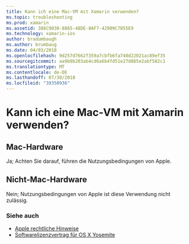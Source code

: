 ```yaml
---
title: Kann ich eine Mac-VM mit Xamarin verwenden?
ms.topic: troubleshooting
ms.prod: xamarin
ms.assetid: 386C9030-8865-48DE-8AF7-42909C7055E9
ms.technology: xamarin-ios
author: bradumbaugh
ms.author: brumbaug
ms.date: 04/03/2018
ms.openlocfilehash: 9d257d7662f359a7cbfb6fa740d22021ac89ef35
ms.sourcegitcommit: aa9b9b203ab4cd6a6b4fd51e27d865e2abf582c1
ms.translationtype: MT
ms.contentlocale: de-DE
ms.lasthandoff: 07/30/2018
ms.locfileid: "39350936"
---
```

# <a name="can-i-use-a-mac-vm-with-xamarin"></a>Kann ich eine Mac-VM mit Xamarin verwenden? 

## <a name="mac-hardware"></a>Mac-Hardware
Ja; Achten Sie darauf, führen die Nutzungsbedingungen von Apple.

## <a name="non-mac-hardware"></a>Nicht-Mac-Hardware
Nein; Nutzungsbedingungen von Apple ist diese Verwendung nicht zulässig.

### <a name="see-also"></a>Siehe auch
- [Apple rechtliche Hinweise](https://www.apple.com/legal/)
- [Softwarelizenzvertrag für OS X Yosemite](http://images.apple.com/legal/sla/docs/OSX10103.pdf)
